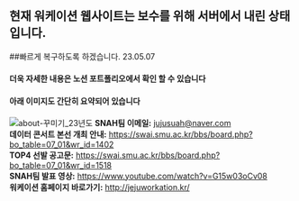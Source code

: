 ## 현재 워케이션 웹사이트는 보수를 위해 서버에서 내린 상태입니다. 
##빠르게 복구하도록 하겠습니다. 23.05.07
#### 더욱 자세한 내용은 노션 포트폴리오에서 확인 할 수 있습니다
#### 아래 이미지도 간단히 요약되어 있습니다
![about-꾸미기_23년도](https://user-images.githubusercontent.com/101118558/212492420-8d4076e0-6918-4c13-93ff-cbce9c2e3bd9.png)
**SNAH팀 이메일:** jujusuah@naver.com <br>
**데이터 콘서트 본선 개최 안내:** https://swai.smu.ac.kr/bbs/board.php?bo_table=07_01&wr_id=1402 <br>
**TOP4 선발 공고문:** https://swai.smu.ac.kr/bbs/board.php?bo_table=07_01&wr_id=1518 <br>
**SNAH팀 발표 영상:** https://www.youtube.com/watch?v=G15w03oCv08 <br>
**워케이션 홈페이지 바로가기:** http://jejuworkation.kr/





































